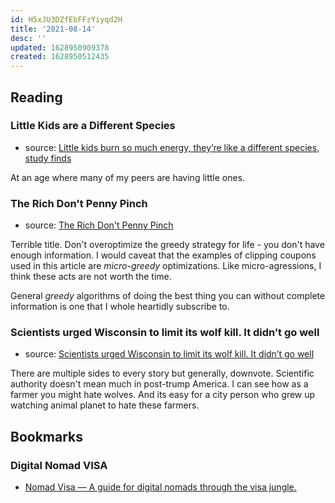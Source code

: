 ```yaml
---
id: H5xJU3DZfEbFFzYiyqd2H
title: '2021-08-14'
desc: ''
updated: 1628950909378
created: 1628950512435
---
```


## Reading

### Little Kids are a Different Species
- source: [Little kids burn so much energy, they’re like a different species, study finds](https://www.sciencemag.org/news/2021/08/little-kids-burn-so-much-energy-they-re-different-species-study-finds)

At an age where many of my peers are having little ones. 

### The Rich Don't Penny Pinch
- source: [The Rich Don't Penny Pinch](https://seanmcclure.substack.com/p/the-rich-dont-penny-pinch)

Terrible title. Don't overoptimize the greedy strategy for life - you don't have enough information. I would caveat that the examples of clipping coupons used in this article are *micro-greedy* optimizations. Like micro-agressions, I think these acts are not worth the time.

General *greedy* algorithms of doing the best thing you can without complete information is one that I whole heartidly subscribe to. 

### Scientists urged Wisconsin to limit its wolf kill. It didn’t go well
- source: [Scientists urged Wisconsin to limit its wolf kill. It didn’t go well](https://www.sciencemag.org/news/2021/08/scientists-urged-wisconsin-limit-its-wolf-kill-it-didn-t-go-well)

There are multiple sides to every story but generally, downvote. Scientific authority doesn't mean much in post-trump America. I can see how as a farmer you might hate wolves. And its easy for a city person who grew up watching animal planet to hate these farmers. 

## Bookmarks

### Digital Nomad VISA
- [Nomad Visa — A guide for digital nomads through the visa jungle.](https://nomadvisa.io)

